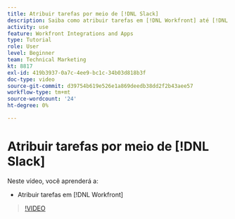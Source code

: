```yaml
---
title: Atribuir tarefas por meio de [!DNL Slack]
description: Saiba como atribuir tarefas em [!DNL Workfront] até [!DNL Slack]
activity: use
feature: Workfront Integrations and Apps
type: Tutorial
role: User
level: Beginner
team: Technical Marketing
kt: 8817
exl-id: 419b3937-0a7c-4ee9-bc1c-34b03d818b3f
doc-type: video
source-git-commit: d39754b619e526e1a869deedb38dd2f2b43aee57
workflow-type: tm+mt
source-wordcount: '24'
ht-degree: 0%

---
```


# Atribuir tarefas por meio de [!DNL Slack]

Neste vídeo, você aprenderá a:

* Atribuir tarefas em [!DNL Workfront]

>[!VIDEO](https://video.tv.adobe.com/v/335117/?quality=12)
